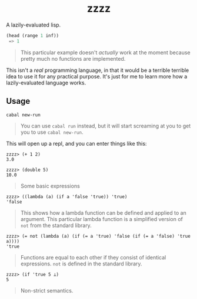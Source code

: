<h1 align="center">zzzz</h1>

A lazily-evaluated lisp.

```lisp
(head (range 1 inf))
 => 1
```

 > This particular example doesn't _actually_ work at the moment because pretty much no functions are implemented.

This isn't a _real_ programming language, in that it would be a terrible terrible idea to use it for any practical purpose. It's just for me to learn more how a lazily-evaluated language works.

## Usage

```bash
cabal new-run
```

 > You can use `cabal run` instead, but it will start screaming at you to get you to use `cabal new-run`.

This will open up a repl, and you can enter things like this:

```
zzzz> (+ 1 2)
3.0

zzzz> (double 5)
10.0
```

 > Some basic expressions

```
zzzz> ((lambda (a) (if a 'false 'true)) 'true)
'false
```

 > This shows how a lambda function can be defined and applied to an argument. This particular lambda function is a simplified version of `not` from the standard library.

```
zzzz> (= not (lambda (a) (if (= a 'true) 'false (if (= a 'false) 'true a))))
'true
```

 > Functions are equal to each other if they consist of identical expressions. `not` is defined in the standard library.

```
zzzz> (if 'true 5 ⊥)
5
```

 > Non-strict semantics.